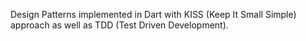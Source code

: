 Design Patterns implemented in Dart with KISS (Keep It Small Simple) approach as well as TDD (Test Driven Development).
